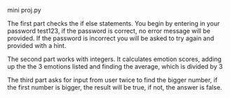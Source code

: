 mini proj.py

The first part checks the if else statements. You begin by entering in your password test123, if the password is correct, no error message will be provided.
If the password is incorrect you will be asked to try again and provided with a hint.

The second part works with integers.
It calculates emotion scores, adding up the the 3 emotions listed and finding the average, which is divided by 3 

The third part asks for input from user twice to find the bigger number, if the first number is bigger, the result will be true, if not, the answer is false.